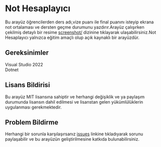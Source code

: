 # Not Hesaplayıcı
Bu arayüz öğrencilerden ders adı,vize puanı ile final puanını isteyip ekrana not ortalaması ve dersten geçme durumunu yazdırır.Arayüz çalışırken çekilmiş detaylı bir resime [screenshot/](https://github.com/Taneristique/NotHesaplayici/tree/main/screenshot/screenshot.png) 
dizinine tıklayarak ulaşabilirsiniz.Not Hesaplayıcı yalnızca eğitim amaçlı olup açık kaynaklı bir arayüzdür.

## Gereksinimler 
Visual Studio 2022<br>
Dotnet

## Lisans Bildirisi 
Bu arayüz MIT lisansına sahiptir ve herhangi değişiklik ve ya paylaşım durumunda lisansın dahil edilmesi ve lisanstan gelen yükümlülüklerin uygulanması gerekmektedir.

## Problem Bildirme 
Herhangi bir sorunla karşılaşırsanız [issues](https://github.com/Taneristique/NotHesaplayici/issues) linkine tıkladıyarak sorunu paylaşabilir ve bu arayüzün geliştirilmesine katkıda bulunabilirsiniz.
